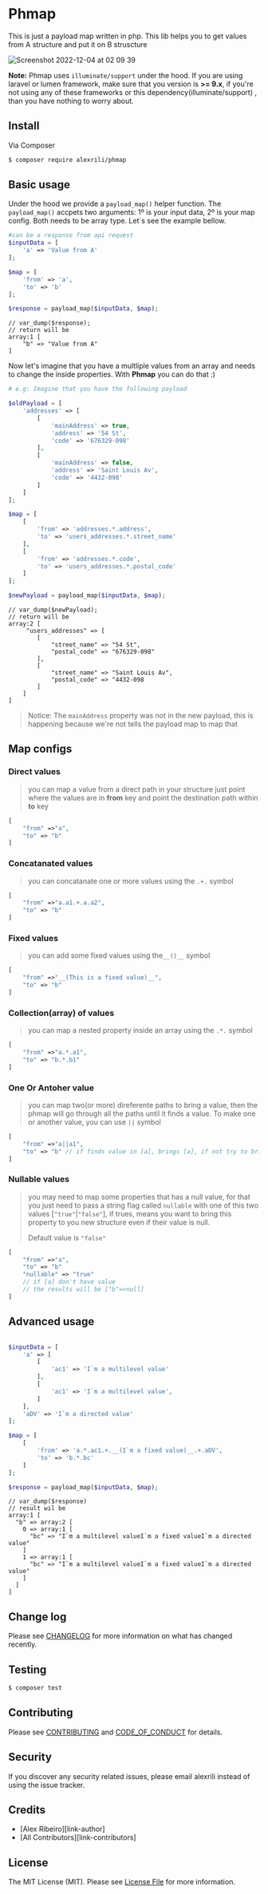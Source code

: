 # Phmap
This is just a payload map written in php.
This lib helps you to get values from A structure and put it on B struscture

![Screenshot 2022-12-04 at 02 09 39](https://user-images.githubusercontent.com/1238430/205475678-9fde3bca-e07f-4e4d-a388-a846f586816b.png)


**Note:** Phmap uses `illuminate/support` under the hood. If you are using laravel or lumen framework, make sure that you version is  **>= 9.x**, if you're not using any of these frameworks or this dependency(illuminate/support) , than you have nothing to worry about.

## Install

Via Composer

``` bash
$ composer require alexrili/phmap
```



## Basic usage
Under the hood we provide a `payload_map()` helper function. 
The `payload_map()` accpets two arguments: 1º is your input data, 2º is your map config. 
Both needs to be array type. 
Let`s see the example bellow.

``` php
#can be a response from api request
$inputData = [
    'a' => 'Value from A'
];

$map = [
    'from' => 'a',
    'to' => 'b'
];

$response = payload_map($inputData, $map);
```
```
// var_dump($response);
// return will be
array:1 [
    "b" => "Value from A"
]
```

Now let's imagine that you have a multliple values from an array and needs to 
change the inside properties. With **Phmap** you can do that :)

``` php
# e.g: Imagine that you have the following payload

$oldPayload = [
    'addresses' => [
        [
            'mainAddress' => true,
            'address' => '54 St',
            'code' => '676329-098'
        ],
        [
            'mainAddress' => false,
            'address' => 'Saint Louis Av',
            'code' => '4432-098'
        ]
    ]
];

$map = [
    [
        'from' => 'addresses.*.address',
        'to' => 'users_addresses.*.street_name'
    ],
    [
        'from' => 'addresses.*.code',
        'to' => 'users_addresses.*.postal_code'
    ]    
];

$newPayload = payload_map($inputData, $map);
```
```
// var_dump($newPayload);
// return will be
array:2 [
     "users_addresses" => [
        [
            "street_name" => "54 St",
            "postal_code" => "676329-098"
        ],
        [
            "street_name" => "Saint Louis Av",
            "postal_code" => "4432-098
        ]
    ]
]
```
> Notice: The `mainAddress` property was not in the new payload, this is happening
 because we're not tells the payload map to map that

## Map configs

### Direct values
> you can map a value from a direct path in your structure just point where the values are in 
> **from** key and point the destination path within **to** key
```php
[
    "from" =>"a",
    "to" => "b" 
]
```

### Concatanated values 
> you can concatanate one or more values using the `.+.` symbol
```php
[
    "from" =>"a.a1.+.a.a2",
    "to" => "b" 
]
```
### Fixed values
> you can add some fixed values using the`__()__` symbol
```php
[
    "from" =>"__(This is a fixed value)__",
    "to" => "b" 
]
```
### Collection(array) of values
> you can map a nested property inside an array using the  `.*.` symbol
```php
[
    "from" =>"a.*.a1",
    "to" => "b.*.b1" 
]
```

### One Or Antoher value
> you can map two(or more) direferente paths to bring a value, 
> then the phmap will go through all the paths until it finds a value.
> To make one or another value, you can use `||` symbol  
```php
[
    "from" =>"a||a1",
    "to" => "b" // if finds value in [a], brings [a], if not try to brings [b]
]
```


### Nullable values
> you may need to map some properties that has a null value, for that 
> you just need to pass a string flag called `nullable` with one of this 
> two values [`"true"`|`"false"`], if trues, means you want to bring this 
> property to you new structure even if their value is null.
> 
> Default value is `"false"`
```php
[
    "from" =>"a",
    "to" => "b" 
    "nullable" => "true" 
    // if [a] don't have value
    // the results will be ["b"=>null] 
]
```

## Advanced usage

```php

$inputData = [
    'a' => [
        [
            'ac1' => 'I`m a multilevel value'
        ],
        [
            'ac1' => 'I`m a multilevel value',
        ]
    ],
    'aDV' => 'I`m a directed value'
];

$map = [
    [
        'from' => 'a.*.ac1.+.__(I`m a fixed value)__.+.aDV',
        'to' => 'b.*.bc'
    ]
];

$response = payload_map($inputData, $map);
```

```
// var_dump($response)
// result wil be
array:1 [
  "b" => array:2 [
    0 => array:1 [
      "bc" => "I`m a multilevel valueI`m a fixed valueI`m a directed value"
    ]
    1 => array:1 [
      "bc" => "I`m a multilevel valueI`m a fixed valueI`m a directed value"
    ]
  ]
]
```


## Change log

Please see [CHANGELOG](CHANGELOG.md) for more information on what has changed recently.

## Testing

``` bash
$ composer test
```

## Contributing

Please see [CONTRIBUTING](CONTRIBUTING.md) and [CODE_OF_CONDUCT](CODE_OF_CONDUCT.md) for details.

## Security

If you discover any security related issues, please email alexrili instead of using the issue tracker.

## Credits

- [Alex Ribeiro][link-author]
- [All Contributors][link-contributors]

## License

The MIT License (MIT). Please see [License File](LICENSE.md) for more information.